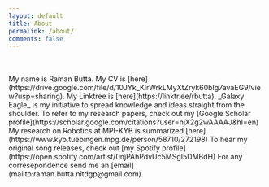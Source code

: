 ```yaml
---
layout: default
title: About
permalink: /about/
comments: false
---
```

  
<br>
<br>
My name is Raman Butta.  
My CV is [here](https://drive.google.com/file/d/10JYk_KlrWrkLMyXtZryk60bIg7avaEG9/view?usp=sharing).    
My Linktree is [here](https://linktr.ee/rbutta).     
_Galaxy Eagle_ is my initiative to spread knowledge and ideas straight from the shoulder.    
To refer to my research papers, check out my [Google Scholar profile](https://scholar.google.com/citations?user=hjX2g2wAAAAJ&hl=en)  
My research on Robotics at MPI-KYB is summarized [here](https://www.kyb.tuebingen.mpg.de/person/58710/272198)   
To hear my original song releases, check out [my Spotify profile](https://open.spotify.com/artist/0njPAhPdvUc5MSgI5DMBdH)   
For any corresepondence send me an [email](mailto:raman.butta.nitdgp@gmail.com).  

<!---You can express your gratitude to _Galaxy Eagle_ by contributing [here](https://www.paypal.me/ramanbutta).--->

